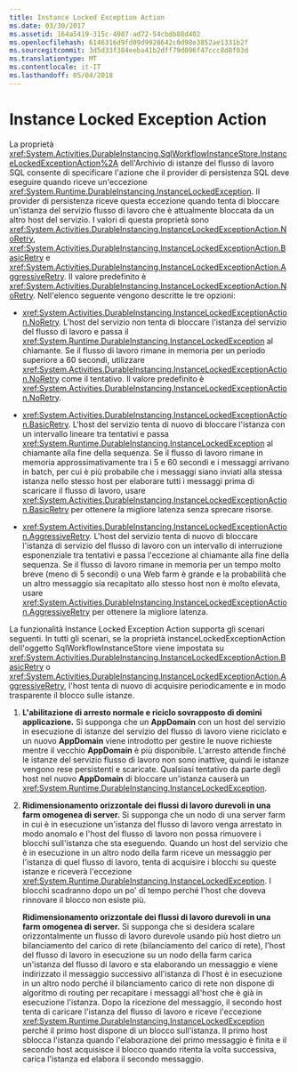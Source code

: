 ```yaml
---
title: Instance Locked Exception Action
ms.date: 03/30/2017
ms.assetid: 164a5419-315c-4987-ad72-54cbdb88d402
ms.openlocfilehash: 6146316d9fd09d9928642c0d98e3852ae1331b2f
ms.sourcegitcommit: 3d5d33f384eeba41b2dff79d096f47ccc8d8f03d
ms.translationtype: MT
ms.contentlocale: it-IT
ms.lasthandoff: 05/04/2018
---
```

# <a name="instance-locked-exception-action"></a>Instance Locked Exception Action
La proprietà <xref:System.Activities.DurableInstancing.SqlWorkflowInstanceStore.InstanceLockedExceptionAction%2A> dell'Archivio di istanze del flusso di lavoro SQL consente di specificare l'azione che il provider di persistenza SQL deve eseguire quando riceve un'eccezione <xref:System.Runtime.DurableInstancing.InstanceLockedException>. Il provider di persistenza riceve questa eccezione quando tenta di bloccare un'istanza del servizio flusso di lavoro che è attualmente bloccata da un altro host del servizio. I valori di questa proprietà sono <xref:System.Activities.DurableInstancing.InstanceLockedExceptionAction.NoRetry>, <xref:System.Activities.DurableInstancing.InstanceLockedExceptionAction.BasicRetry> e <xref:System.Activities.DurableInstancing.InstanceLockedExceptionAction.AggressiveRetry>. Il valore predefinito è <xref:System.Activities.DurableInstancing.InstanceLockedExceptionAction.NoRetry>. Nell'elenco seguente vengono descritte le tre opzioni:  
  
-   <xref:System.Activities.DurableInstancing.InstanceLockedExceptionAction.NoRetry>. L'host del servizio non tenta di bloccare l'istanza del servizio del flusso di lavoro e passa il <xref:System.Runtime.DurableInstancing.InstanceLockedException> al chiamante.  Se il flusso di lavoro rimane in memoria per un periodo superiore a 60 secondi, utilizzare <xref:System.Activities.DurableInstancing.InstanceLockedExceptionAction.NoRetry> come il tentativo. Il valore predefinito è <xref:System.Activities.DurableInstancing.InstanceLockedExceptionAction.NoRetry>.  
  
-   <xref:System.Activities.DurableInstancing.InstanceLockedExceptionAction.BasicRetry>. L'host del servizio tenta di nuovo di bloccare l'istanza con un intervallo lineare tra tentativi e passa <xref:System.Runtime.DurableInstancing.InstanceLockedException> al chiamante alla fine della sequenza. Se il flusso di lavoro rimane in memoria approssimativamente tra i 5 e 60 secondi e i messaggi arrivano in batch, per cui è più probabile che i messaggi siano inviati alla stessa istanza nello stesso host per elaborare tutti i messaggi prima di scaricare il flusso di lavoro, usare <xref:System.Activities.DurableInstancing.InstanceLockedExceptionAction.BasicRetry> per ottenere la migliore latenza senza sprecare risorse.  
  
-   <xref:System.Activities.DurableInstancing.InstanceLockedExceptionAction.AggressiveRetry>. L'host del servizio tenta di nuovo di bloccare l'istanza di servizio del flusso di lavoro con un intervallo di interruzione esponenziale tra tentativi e passa l'eccezione al chiamante alla fine della sequenza. Se il flusso di lavoro rimane in memoria per un tempo molto breve (meno di 5 secondi) o una Web farm è grande e la probabilità che un altro messaggio sia recapitato allo stesso host non è molto elevata, usare <xref:System.Activities.DurableInstancing.InstanceLockedExceptionAction.AggressiveRetry> per ottenere la migliore latenza.  
  
 La funzionalità Instance Locked Exception Action supporta gli scenari seguenti. In tutti gli scenari, se la proprietà instanceLockedExceptionAction dell'oggetto SqlWorkflowInstanceStore viene impostata su <xref:System.Activities.DurableInstancing.InstanceLockedExceptionAction.BasicRetry> o <xref:System.Activities.DurableInstancing.InstanceLockedExceptionAction.AggressiveRetry>, l'host tenta di nuovo di acquisire periodicamente e in modo trasparente il blocco sulle istanze.  
  
1.  **L'abilitazione di arresto normale e riciclo sovrapposto di domini applicazione.** Si supponga che un **AppDomain** con un host del servizio in esecuzione di istanze del servizio del flusso di lavoro viene riciclato e un nuovo **AppDomain** viene introdotto per gestire le nuove richieste mentre il vecchio  **AppDomain** è più disponibile. L'arresto attende finché le istanze del servizio flusso di lavoro non sono inattive, quindi le istanze vengono rese persistenti e scaricate. Qualsiasi tentativo da parte degli host nel nuovo **AppDomain** di bloccare un'istanza causerà un <xref:System.Runtime.DurableInstancing.InstanceLockedException>.  
  
2.  **Ridimensionamento orizzontale dei flussi di lavoro durevoli in una farm omogenea di server.** Si supponga che un nodo di una server farm in cui è in esecuzione un'istanza del flusso di lavoro venga arrestato in modo anomalo e l'host del flusso di lavoro non possa rimuovere i blocchi sull'istanza che sta eseguendo. Quando un host del servizio che è in esecuzione in un altro nodo della farm riceve un messaggio per l'istanza di quel flusso di lavoro, tenta di acquisire i blocchi su queste istanze e riceverà l'eccezione <xref:System.Runtime.DurableInstancing.InstanceLockedException>. I blocchi scadranno dopo un po' di tempo perché l'host che doveva rinnovare il blocco non esiste più.  
  
     **Ridimensionamento orizzontale dei flussi di lavoro durevoli in una farm omogenea di server.**  Si supponga che si desidera scalare orizzontalmente un flusso di lavoro durevole usando più host dietro un bilanciamento del carico di rete (bilanciamento del carico di rete), l'host del flusso di lavoro in esecuzione su un nodo della farm carica un'istanza del flusso di lavoro e sta elaborando un messaggio e viene indirizzato il messaggio successivo all'istanza di l'host è in esecuzione in un altro nodo perché il bilanciamento carico di rete non dispone di algoritmo di routing per recapitare i messaggi all'host che è già in esecuzione l'istanza. Dopo la ricezione del messaggio, il secondo host tenta di caricare l'istanza del flusso di lavoro e riceve l'eccezione <xref:System.Runtime.DurableInstancing.InstanceLockedException> perché il primo host dispone di un blocco sull'istanza. Il primo host sblocca l'istanza quando l'elaborazione del primo messaggio è finita e il secondo host acquisisce il blocco quando ritenta la volta successiva, carica l'istanza ed elabora il secondo messaggio.
